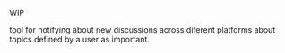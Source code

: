 WIP

tool for notifying about new discussions across diferent platforms about topics defined by a user as important.